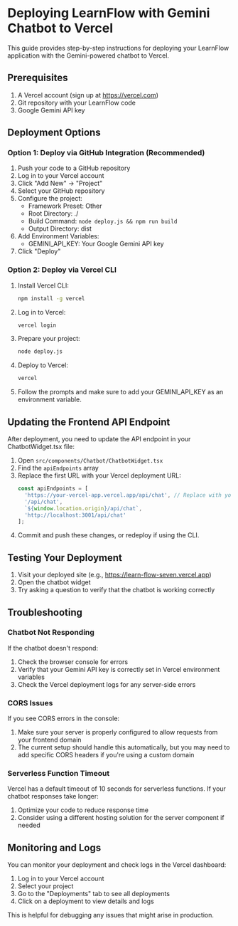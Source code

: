 # Deploying LearnFlow with Gemini Chatbot to Vercel

This guide provides step-by-step instructions for deploying your LearnFlow application with the Gemini-powered chatbot to Vercel.

## Prerequisites

1. A Vercel account (sign up at https://vercel.com)
2. Git repository with your LearnFlow code
3. Google Gemini API key

## Deployment Options

### Option 1: Deploy via GitHub Integration (Recommended)

1. Push your code to a GitHub repository
2. Log in to your Vercel account
3. Click "Add New" → "Project"
4. Select your GitHub repository
5. Configure the project:
   - Framework Preset: Other
   - Root Directory: ./
   - Build Command: `node deploy.js && npm run build`
   - Output Directory: dist
6. Add Environment Variables:
   - GEMINI_API_KEY: Your Google Gemini API key
7. Click "Deploy"

### Option 2: Deploy via Vercel CLI

1. Install Vercel CLI:
   ```bash
   npm install -g vercel
   ```

2. Log in to Vercel:
   ```bash
   vercel login
   ```

3. Prepare your project:
   ```bash
   node deploy.js
   ```

4. Deploy to Vercel:
   ```bash
   vercel
   ```

5. Follow the prompts and make sure to add your GEMINI_API_KEY as an environment variable.

## Updating the Frontend API Endpoint

After deployment, you need to update the API endpoint in your ChatbotWidget.tsx file:

1. Open `src/components/Chatbot/ChatbotWidget.tsx`
2. Find the `apiEndpoints` array
3. Replace the first URL with your Vercel deployment URL:
   ```typescript
   const apiEndpoints = [
     'https://your-vercel-app.vercel.app/api/chat', // Replace with your Vercel URL
     '/api/chat',
     `${window.location.origin}/api/chat`,
     'http://localhost:3001/api/chat'
   ];
   ```
4. Commit and push these changes, or redeploy if using the CLI.

## Testing Your Deployment

1. Visit your deployed site (e.g., https://learn-flow-seven.vercel.app)
2. Open the chatbot widget
3. Try asking a question to verify that the chatbot is working correctly

## Troubleshooting

### Chatbot Not Responding

If the chatbot doesn't respond:

1. Check the browser console for errors
2. Verify that your Gemini API key is correctly set in Vercel environment variables
3. Check the Vercel deployment logs for any server-side errors

### CORS Issues

If you see CORS errors in the console:

1. Make sure your server is properly configured to allow requests from your frontend domain
2. The current setup should handle this automatically, but you may need to add specific CORS headers if you're using a custom domain

### Serverless Function Timeout

Vercel has a default timeout of 10 seconds for serverless functions. If your chatbot responses take longer:

1. Optimize your code to reduce response time
2. Consider using a different hosting solution for the server component if needed

## Monitoring and Logs

You can monitor your deployment and check logs in the Vercel dashboard:

1. Log in to your Vercel account
2. Select your project
3. Go to the "Deployments" tab to see all deployments
4. Click on a deployment to view details and logs

This is helpful for debugging any issues that might arise in production.